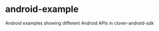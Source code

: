 android-example
===============

Android examples showing different Android APIs in clover-android-sdk
